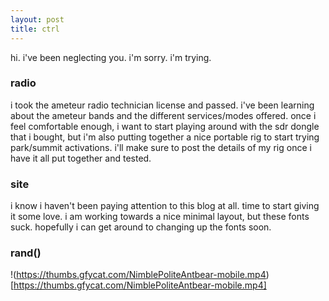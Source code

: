 ```yaml
---
layout: post
title: ctrl
---
```


hi. i've been neglecting you. i'm sorry. i'm trying.

### radio

i took the ameteur radio technician license and passed. i've been learning about the ameteur bands and the different services/modes offered. once i feel comfortable enough, i want to start playing around with the sdr dongle that i bought, but i'm also putting together a nice portable rig to start trying park/summit activations. i'll make sure to post the details of my rig once i have it all put together and tested.

### site

i know i haven't been paying attention to this blog at all. time to start giving it some love. i am working towards a nice minimal layout, but these fonts suck. hopefully i can get around to changing up the fonts soon.

### rand()

!(https://thumbs.gfycat.com/NimblePoliteAntbear-mobile.mp4)[https://thumbs.gfycat.com/NimblePoliteAntbear-mobile.mp4]